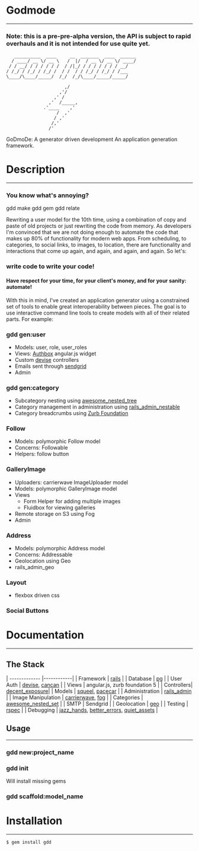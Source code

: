 # Godmode
---

### Note: this is a pre-pre-alpha version, the API is subject to rapid overhauls and it is not intended for use quite yet.


       __________  ____     __  _______  ____  ______
      / ____/ __ \/ __ \   /  |/  / __ \/ __ \/ ____/
     / / __/ / / / / / /  / /|_/ / / / / / / / __/   
    / /_/ / /_/ / /_/ /  / /  / / /_/ / /_/ / /___   
    \____/\____/_____/  /_/  /_/\____/_____/_____/  

                          ,/
                        ,'/
                      ,' /
                    ,'  /_____,
                  .'____    ,'    
                       /  ,'
                      / ,'
                     /,'
                    /'



GoDmoDe: A generator driven development
An application generation framework.

# Description
---

### You know what's annoying?  

gdd make
gdd gem
gdd relate

Rewriting a user model for the 10th time, using a combination  of copy and paste of old projects or just rewriting the code from memory.  As developers I'm convinced that we are not doing enough to automate the code that makes up 80% of functionality for modern web apps.  From scheduling, to categories, to social links, to images, to location, there are functionality and interactions that come up again, and again, and again, and again.  So let's:

### write code to write your code!

#### Have respect for your time, for your client's money, and for your sanity: automate!  

With this in mind, I've created an application generator using a constrained set of tools to enable great interoperability between pieces.  The goal is to use interactive command line tools to create models with all of their related parts.  For example:

### gdd gen:user

* Models: user, role, user_roles   
* Views: [Authbox](http://) angular.js widget 
* Custom [devise](http://) controllers
* Emails sent through [sendgrid](http://)
* Admin 
    
### gdd gen:category

* Subcategory nesting using [awesome_nested_tree](http://)
* Category management in administration using [rails_admin_nestable](http://) 
* Category breadcrumbs using [Zurb Foundation](http://)
  
### Follow

* Models: polymorphic Follow model
* Concerns: Followable 
* Helpers: follow button

### GalleryImage

* Uploaders: carrierwave ImageUploader model
* Models: polymorphic GalleryImage model
* Views
  * Form Helper for adding multiple images
  * Fluidbox for viewing galleries
* Remote storage on S3 using Fog
* Admin
  
### Address

* Models: polymorphic Address model
* Concerns: Addressable
* Geolocation using Geo
* rails_admin_geo

### Layout

* flexbox driven css

### Social Buttons


   

# Documentation
---

## The Stack

| ------------- |------------|
| Framework      | [rails](https://github.com/rails/rails) |
| Database      | [pg](https://bitbucket.org/ged/ruby-pg/wiki/Home)      |
| User Auth | [devise](https://github.com/plataformatec/devise), [cancan](https://github.com/ryanb/cancan)      |
| Views   | angular.js, zurb foundation 5 |
| Controllers| [decent_exposure](https://github.com/voxdolo/decent_exposure)|
| Models | [squeel](https://github.com/activerecord-hackery/squeel), [pacecar](https://github.com/thoughtbot/pacecar)      |
| Administration | [rails_admin](https://github.com/sferik/rails_admin) |
| Image Manipulation | [carrierwave](https://github.com/carrierwaveuploader/carrierwave), [fog](https://github.com/fog/fog) |
| Categories | [awesome_nested_set](https://github.com/collectiveidea/awesome_nested_set) |
| SMTP | Sendgrid |
| Geolocation | [geo](https://github.com/AppGeo/geo) |
| Testing | [rspec](https://github.com/rspec/rspec) |
| Debugging | [jazz_hands](https://github.com/nixme/jazz_hands), [better_errors](https://github.com/charliesome/better_errors), [quiet_assets](https://github.com/evrone/quiet_assets) |


## Usage
---

### gdd new:project_name

### gdd init

Will install missing gems

### gdd scaffold:model_name



# Installation
---

    $ gem install gdd